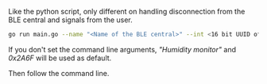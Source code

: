 Like the python script, only different on handling disconnection from the BLE central and signals from the user.

```bash
go run main.go --name "<Name of the BLE central>" --int <16 bit UUID of the characteristic>
```

If you don't set the command line arguments, _"Humidity monitor"_ and _0x2A6F_ will be used as default.

Then follow the command line.